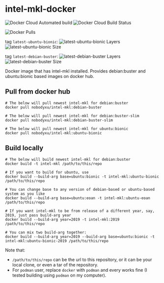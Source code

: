 # intel-mkl-docker

![Docker Cloud Automated build](https://img.shields.io/docker/cloud/automated/nobodyxu/intel-mkl)
![Docker Cloud Build Status](https://img.shields.io/docker/cloud/build/nobodyxu/intel-mkl)

![Docker Pulls](https://img.shields.io/docker/pulls/nobodyxu/intel-mkl)

tag `latest-ubuntu-bionic`:
![latest-ubuntu-bionic Layers](https://img.shields.io/microbadger/layers/nobodyxu/intel-mkl/latest-ubuntu-bionic)
![latest-ubuntu-bionic Size](https://img.shields.io/microbadger/image-size/nobodyxu/intel-mkl/latest-ubuntu-bionic)

tag `latest-debian-buster`:
![latest-debian-buster Layers](https://img.shields.io/microbadger/layers/nobodyxu/intel-mkl/latest-debian-buster)
![latest-debian-buster Size](https://img.shields.io/microbadger/image-size/nobodyxu/intel-mkl/latest-debian-buster)

Docker image that has intel-mkl installed. Provides debian:buster and ubuntu:bionic based images on docker hub.

## Pull from docker hub

```shell
# The below will pull newest intel-mkl for debian:buster
docker pull nobodyxu/intel-mkl:debian-buster

# The below will pull newest intel-mkl for debian:buster-slim
docker pull nobodyxu/intel-mkl:debian-buster-slim

# The below will pull newest intel-mkl for ubuntu:bionic
docker pull nobodyxu/intel-mkl:ubuntu-bionic
```

## Build locally

```shell
# The below will build newest intel-mkl for debian:buster
docker build -t intel-mkl /path/to/this/repo

# If you want to build for ubuntu, use
docker build --build-arg base=ubuntu:bionic -t intel-mkl:ubuntu-bionic /path/to/this/repo

# You can change base to any version of debian-based or ubuntu-based system as you like
docker build --build-arg base=ubuntu:eoan -t intel-mkl:ubuntu-eoan /path/to/this/repo

# If you want intel-mkl to be from release of a different year, say, 2019, just pass build-arg year
docker build --build-arg year=2019 -t intel-mkl:2019 /path/to/this/repo

# You can mix two build-arg together:
docker build --build-arg year=2019 --build-arg base=ubuntu:bionic -t intel-mkl:ubuntu-bionic-2019 /path/to/this/repo
```

Note that:

 - `/path/to/this/repo` can be the url to this repository, or it can be your local clone, or even a tar of the repository.
 - For `podman` user, replace `docker` with `podman` and every works fine (I tested building using `podman` on my computer).
